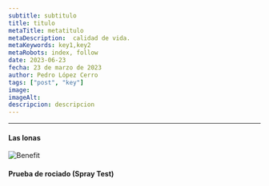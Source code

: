 ```yaml
---
subtitle: subtitulo
title: titulo
metaTitle: metatitulo
metaDescription:  calidad de vida.
metaKeywords: key1,key2
metaRobots: index, follow
date: 2023-06-23
fecha: 23 de marzo de 2023
author: Pedro López Cerro
tags: ["post", "key"]
image: 
imageAlt: 
descripcion: descripcion
---
```





---

#### Las lonas

![Benefit]({{global.imageDir}}_blog/casa1.jpg)

#### Prueba de rociado (Spray Test)

